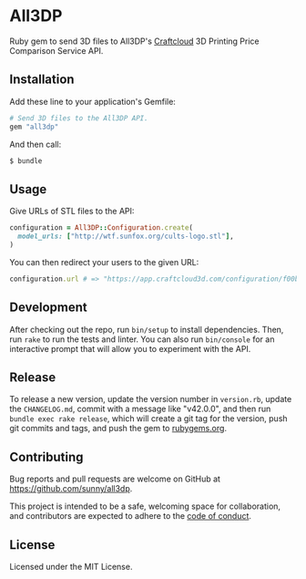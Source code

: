 # All3DP

Ruby gem to send 3D files to All3DP's
[Craftcloud](https://craftcloud3d.com/) 3D Printing Price Comparison
Service API.

## Installation

Add these line to your application's Gemfile:

```rb
# Send 3D files to the All3DP API.
gem "all3dp"
```

And then call:

```sh
$ bundle
```

## Usage

Give URLs of STL files to the API:

```rb
configuration = All3DP::Configuration.create(
  model_urls: ["http://wtf.sunfox.org/cults-logo.stl"],
)
```

You can then redirect your users to the given URL:

```rb
configuration.url # => "https://app.craftcloud3d.com/configuration/f00b4r…"
```

## Development

After checking out the repo, run `bin/setup` to install dependencies. Then,
run `rake` to run the tests and linter. You can also run `bin/console` for an
interactive prompt that will allow you to experiment with the API.

## Release

To release a new version, update the version number in `version.rb`, update
the `CHANGELOG.md`, commit with a message like "v42.0.0", and then run
`bundle exec rake release`, which will create a git tag for the version,
push git commits and tags, and push the gem to
[rubygems.org](https://rubygems.org).

## Contributing

Bug reports and pull requests are welcome on GitHub at
https://github.com/sunny/all3dp.

This project is intended to be a safe, welcoming space for collaboration, and
contributors are expected to adhere to the
[code of conduct](https://github.com/sunny/all3dp/blob/master/CODE_OF_CONDUCT.md).

## License

Licensed under the MIT License.
